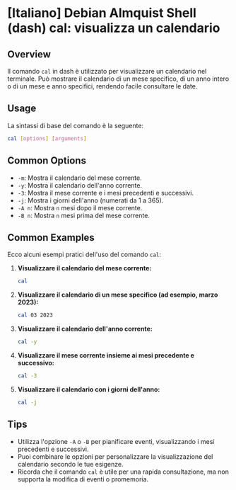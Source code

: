 # [Italiano] Debian Almquist Shell (dash) cal: visualizza un calendario

## Overview
Il comando `cal` in dash è utilizzato per visualizzare un calendario nel terminale. Può mostrare il calendario di un mese specifico, di un anno intero o di un mese e anno specifici, rendendo facile consultare le date.

## Usage
La sintassi di base del comando è la seguente:

```bash
cal [options] [arguments]
```

## Common Options
- `-m`: Mostra il calendario del mese corrente.
- `-y`: Mostra il calendario dell'anno corrente.
- `-3`: Mostra il mese corrente e i mesi precedenti e successivi.
- `-j`: Mostra i giorni dell'anno (numerati da 1 a 365).
- `-A n`: Mostra `n` mesi dopo il mese corrente.
- `-B n`: Mostra `n` mesi prima del mese corrente.

## Common Examples
Ecco alcuni esempi pratici dell'uso del comando `cal`:

1. **Visualizzare il calendario del mese corrente:**
   ```bash
   cal
   ```

2. **Visualizzare il calendario di un mese specifico (ad esempio, marzo 2023):**
   ```bash
   cal 03 2023
   ```

3. **Visualizzare il calendario dell'anno corrente:**
   ```bash
   cal -y
   ```

4. **Visualizzare il mese corrente insieme ai mesi precedente e successivo:**
   ```bash
   cal -3
   ```

5. **Visualizzare il calendario con i giorni dell'anno:**
   ```bash
   cal -j
   ```

## Tips
- Utilizza l'opzione `-A` o `-B` per pianificare eventi, visualizzando i mesi precedenti e successivi.
- Puoi combinare le opzioni per personalizzare la visualizzazione del calendario secondo le tue esigenze.
- Ricorda che il comando `cal` è utile per una rapida consultazione, ma non supporta la modifica di eventi o promemoria.